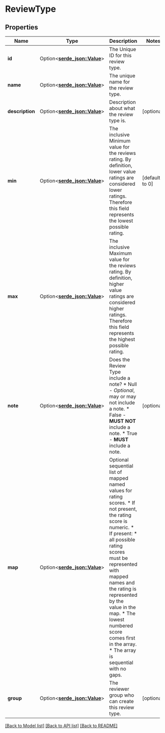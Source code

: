 # ReviewType

## Properties

Name | Type | Description | Notes
------------ | ------------- | ------------- | -------------
**id** | Option<[**serde_json::Value**](.md)> | The Unique ID for this review type. | 
**name** | Option<[**serde_json::Value**](.md)> | The unique name for the review type. | 
**description** | Option<[**serde_json::Value**](.md)> | Description about what the review type is. | [optional]
**min** | Option<[**serde_json::Value**](.md)> | The inclusive Minimum value for the reviews rating. By definition, lower value ratings are considered lower ratings. Therefore this field represents the lowest possible rating. | [default to 0]
**max** | Option<[**serde_json::Value**](.md)> | The inclusive Maximum value for the reviews rating. By definition, higher value ratings are considered higher ratings. Therefore this field represents the highest possible rating. | 
**note** | Option<[**serde_json::Value**](.md)> | Does the Review Type include a note? * Null - *Optional*, may or may not include a note. * False - **MUST NOT** include a note. * True - **MUST** include a note. | [optional]
**map** | Option<[**serde_json::Value**](.md)> | Optional sequential list of mapped named values for rating scores. * If not present, the rating score is numeric. * If present:   * all possible rating scores must be represented with mapped names and the rating is represented by the value in the map.   * The lowest numbered score comes first in the array.   * The array is sequential with no gaps. | 
**group** | Option<[**serde_json::Value**](.md)> | The reviewer group who can create this review type. | [optional]

[[Back to Model list]](../README.md#documentation-for-models) [[Back to API list]](../README.md#documentation-for-api-endpoints) [[Back to README]](../README.md)


